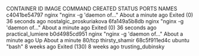 CONTAINER ID        IMAGE               COMMAND                  CREATED              STATUS                      PORTS               NAMES
c4041be54797        nginx               "nginx -g 'daemon of…"   About a minute ago   Exited (0) 36 seconds ago                       nostalgic_proskuriakova
6fa149a5b8db        nginx               "nginx -g 'daemon of…"   About a minute ago   Exited (0) 36 seconds ago                       practical_lumiere
b0d4985cd951        nginx               "nginx -g 'daemon of…"   About a minute ago   Up About a minute           80/tcp              thirsty_shamir
68c5f911ed4c        ubuntu              "bash"                   8 weeks ago          Exited (130) 8 weeks ago                        trusting_dubinsky
